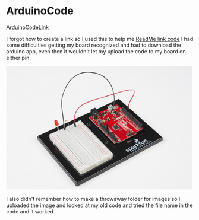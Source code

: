 # ArduinoCode
[ArduinoCodeLink](https://create.arduino.cc/editor/moistbiscuit/05fa337a-3d5a-4a3b-97ad-c935780235e6/preview)

I forgot how to create a link so I used this to help me [ReadMe link code](https://www.quora.com/How-do-I-create-a-hyperlink-in-the-README-file-in-my-GitHub-account-which-would-redirect-to-a-new-page-containing-the-project-explanation)
I had some difficulties getting my board recognized and had to download the arduino app, even then it wouldn't let my upload the code to my board on either pin.

<img src="arduinoledpic.PNG" alt="WireAssembly" width="500">

I also didn't remember how to make a throwaway folder for images so I uploaded the image and looked at my old code and tried the file name in the code and it worked.
